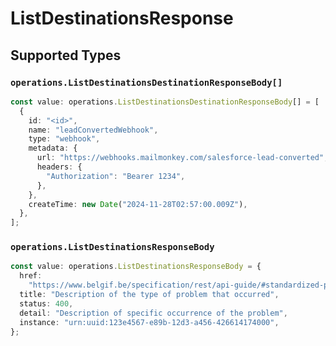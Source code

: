 # ListDestinationsResponse


## Supported Types

### `operations.ListDestinationsDestinationResponseBody[]`

```typescript
const value: operations.ListDestinationsDestinationResponseBody[] = [
  {
    id: "<id>",
    name: "leadConvertedWebhook",
    type: "webhook",
    metadata: {
      url: "https://webhooks.mailmonkey.com/salesforce-lead-converted",
      headers: {
        "Authorization": "Bearer 1234",
      },
    },
    createTime: new Date("2024-11-28T02:57:00.009Z"),
  },
];
```

### `operations.ListDestinationsResponseBody`

```typescript
const value: operations.ListDestinationsResponseBody = {
  href:
    "https://www.belgif.be/specification/rest/api-guide/#standardized-problem-types",
  title: "Description of the type of problem that occurred",
  status: 400,
  detail: "Description of specific occurrence of the problem",
  instance: "urn:uuid:123e4567-e89b-12d3-a456-426614174000",
};
```

